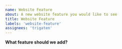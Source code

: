 ```yaml
---
name: Website Feature
about: A new website feature you would like to see
title: Website Feature
labels: 'website-feature'
assignees: 'trigaten'
---
```


**What feature should we add?**
